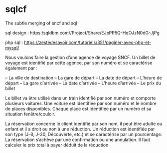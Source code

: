 # sqlcf
The subtle merging of sncf and sql

sql design : https:/sqldbm.com//Project/Share/EJePP5Q-HqOJzN0dG-JjPg

php sql : https://zestedesavoir.com/tutoriels/351/paginer-avec-php-et-mysql/

Nous voulons faire la gestion d’une agence de voyage SNCF. Un billet de
voyage est identifié par cette agence, par son numéro et se caractérise également
par :

– La ville de destination
– La gare de départ
– La date de départ
– L’heure de départ
– La gare d’arrivée
– La date d’arrivée
– L’heure d’arrivée
– Le prix du billet

Le billet va être utilisé dans un train identifié par son numéro et comporte
plusieurs voitures. Une voiture est identifiée par son numéro et le nombre de
places disponibles. Chaque place est identifiée par un numéro et sa situation
fenêtre/couloir.

La réservation concerne le client identifié par son nom, il peut être adulte
ou enfant et il a droit ou non à une réduction. Un réduction est identifiée par
son type (J-8, J-30, Découverte, etc.) et se caractérise par un pourcentage. La
réservation s’achève par une confirmation ou une annulation. Il faut calculer le
prix total à payer déduit de la réduction.
